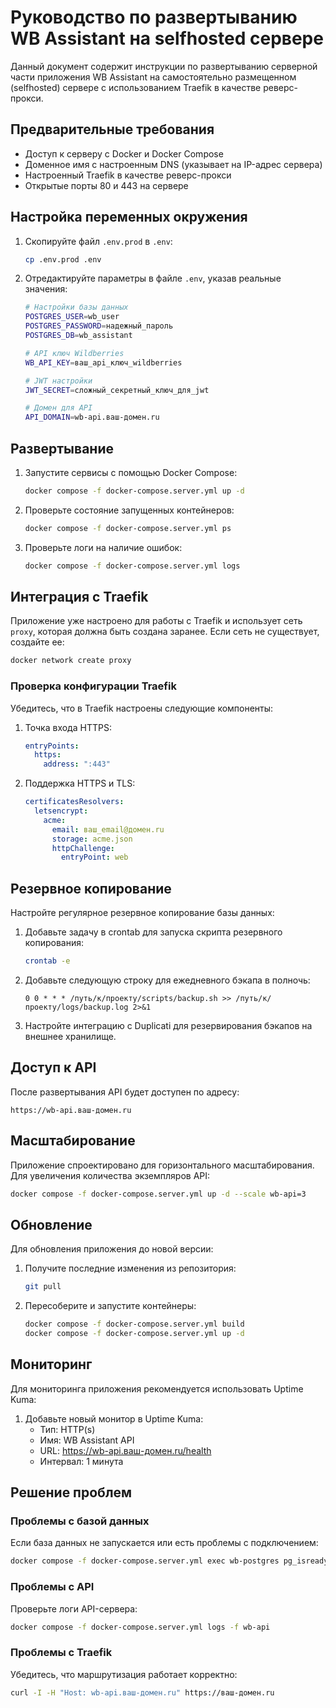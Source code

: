 # Руководство по развертыванию WB Assistant на selfhosted сервере

Данный документ содержит инструкции по развертыванию серверной части приложения WB Assistant на самостоятельно размещенном (selfhosted) сервере с использованием Traefik в качестве реверс-прокси.

## Предварительные требования

- Доступ к серверу с Docker и Docker Compose
- Доменное имя с настроенным DNS (указывает на IP-адрес сервера)
- Настроенный Traefik в качестве реверс-прокси
- Открытые порты 80 и 443 на сервере

## Настройка переменных окружения

1. Скопируйте файл `.env.prod` в `.env`:
   ```bash
   cp .env.prod .env
   ```

2. Отредактируйте параметры в файле `.env`, указав реальные значения:
   ```bash
   # Настройки базы данных
   POSTGRES_USER=wb_user
   POSTGRES_PASSWORD=надежный_пароль
   POSTGRES_DB=wb_assistant
   
   # API ключ Wildberries
   WB_API_KEY=ваш_api_ключ_wildberries
   
   # JWT настройки
   JWT_SECRET=сложный_секретный_ключ_для_jwt
   
   # Домен для API
   API_DOMAIN=wb-api.ваш-домен.ru
   ```

## Развертывание

1. Запустите сервисы с помощью Docker Compose:
   ```bash
   docker compose -f docker-compose.server.yml up -d
   ```

2. Проверьте состояние запущенных контейнеров:
   ```bash
   docker compose -f docker-compose.server.yml ps
   ```

3. Проверьте логи на наличие ошибок:
   ```bash
   docker compose -f docker-compose.server.yml logs
   ```

## Интеграция с Traefik

Приложение уже настроено для работы с Traefik и использует сеть `proxy`, которая должна быть создана заранее. Если сеть не существует, создайте ее:

```bash
docker network create proxy
```

### Проверка конфигурации Traefik

Убедитесь, что в Traefik настроены следующие компоненты:

1. Точка входа HTTPS:
   ```yaml
   entryPoints:
     https:
       address: ":443"
   ```

2. Поддержка HTTPS и TLS:
   ```yaml
   certificatesResolvers:
     letsencrypt:
       acme:
         email: ваш_email@домен.ru
         storage: acme.json
         httpChallenge:
           entryPoint: web
   ```

## Резервное копирование

Настройте регулярное резервное копирование базы данных:

1. Добавьте задачу в crontab для запуска скрипта резервного копирования:
   ```bash
   crontab -e
   ```

2. Добавьте следующую строку для ежедневного бэкапа в полночь:
   ```
   0 0 * * * /путь/к/проекту/scripts/backup.sh >> /путь/к/проекту/logs/backup.log 2>&1
   ```

3. Настройте интеграцию с Duplicati для резервирования бэкапов на внешнее хранилище.

## Доступ к API

После развертывания API будет доступен по адресу:
```
https://wb-api.ваш-домен.ru
```

## Масштабирование

Приложение спроектировано для горизонтального масштабирования. Для увеличения количества экземпляров API:

```bash
docker compose -f docker-compose.server.yml up -d --scale wb-api=3
```

## Обновление

Для обновления приложения до новой версии:

1. Получите последние изменения из репозитория:
   ```bash
   git pull
   ```

2. Пересоберите и запустите контейнеры:
   ```bash
   docker compose -f docker-compose.server.yml build
   docker compose -f docker-compose.server.yml up -d
   ```

## Мониторинг

Для мониторинга приложения рекомендуется использовать Uptime Kuma:

1. Добавьте новый монитор в Uptime Kuma:
   - Тип: HTTP(s)
   - Имя: WB Assistant API
   - URL: https://wb-api.ваш-домен.ru/health
   - Интервал: 1 минута

## Решение проблем

### Проблемы с базой данных

Если база данных не запускается или есть проблемы с подключением:

```bash
docker compose -f docker-compose.server.yml exec wb-postgres pg_isready -U postgres
```

### Проблемы с API

Проверьте логи API-сервера:

```bash
docker compose -f docker-compose.server.yml logs -f wb-api
```

### Проблемы с Traefik

Убедитесь, что маршрутизация работает корректно:

```bash
curl -I -H "Host: wb-api.ваш-домен.ru" https://ваш-домен.ru
``` 